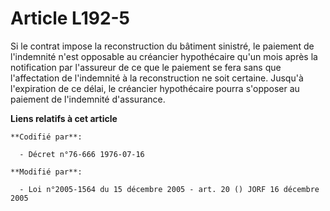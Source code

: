 # Article L192-5

Si le contrat impose la reconstruction du bâtiment sinistré, le paiement de l'indemnité n'est opposable au créancier
hypothécaire qu'un mois après la notification par l'assureur de ce que le paiement se fera sans que l'affectation de
l'indemnité à la reconstruction ne soit certaine. Jusqu'à l'expiration de ce délai, le créancier hypothécaire pourra
s'opposer au paiement de l'indemnité d'assurance.

**Liens relatifs à cet article**

	**Codifié par**:

	  - Décret n°76-666 1976-07-16

	**Modifié par**:

	  - Loi n°2005-1564 du 15 décembre 2005 - art. 20 () JORF 16 décembre 2005
